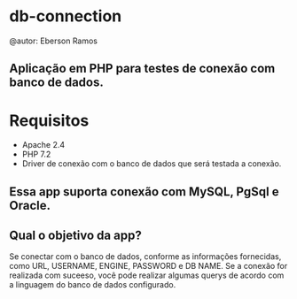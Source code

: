 # db-connection
@autor: Eberson Ramos
## Aplicação em PHP para testes de conexão com banco de dados.


# Requisitos
- Apache 2.4
- PHP 7.2
- Driver de conexão com o banco de dados que será testada a conexão.

## Essa app suporta conexão com MySQL, PgSql e Oracle.

## Qual o objetivo da app?
Se conectar com o banco de dados, conforme as informações fornecidas, como URL, USERNAME, ENGINE, PASSWORD e DB NAME.
Se a conexão for realizada com suceeso, você pode realizar algumas querys de acordo com a linguagem do banco de dados configurado.
